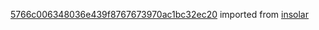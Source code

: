 [5766c006348036e439f8767673970ac1bc32ec20](https://github.com/insolar/insolar/commit/5766c006348036e439f8767673970ac1bc32ec20) imported from [insolar](https://github.com/insolar/insolar)
